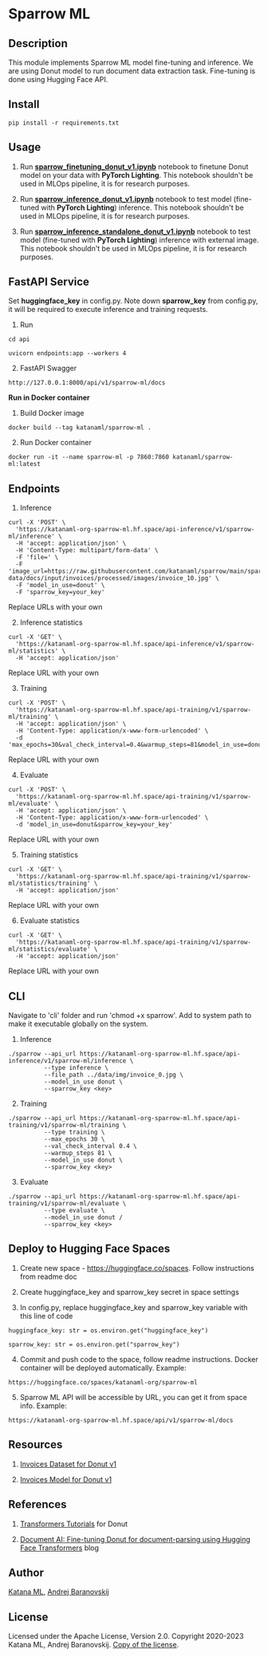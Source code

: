 # Sparrow ML

## Description

This module implements Sparrow ML model fine-tuning and inference. We are using Donut model to run document data extraction task. Fine-tuning is done using Hugging Face API.

## Install

```
pip install -r requirements.txt
```

## Usage

1. Run [**sparrow_finetuning_donut_v1.ipynb**](https://colab.research.google.com/drive/1-v1VE2Oow_klQjO-ETGyxuIP4ebIjRGC?usp=sharing) notebook to finetune Donut model on your data with **PyTorch Lighting**. This notebook shouldn't be used in MLOps pipeline, it is for research purposes.

2. Run [**sparrow_inference_donut_v1.ipynb**](https://colab.research.google.com/drive/1eCFAIst7mFOQcib3MzUdgHGpitS1sh8y?usp=sharing) notebook to test model (fine-tuned with **PyTorch Lighting**) inference. This notebook shouldn't be used in MLOps pipeline, it is for research purposes.

3. Run [**sparrow_inference_standalone_donut_v1.ipynb**](https://colab.research.google.com/drive/1OoX1llhhNWeI9j8ajJRm7dbPFA3ZlFg5?usp=sharing) notebook to test model (fine-tuned with **PyTorch Lighting**) inference with external image. This notebook shouldn't be used in MLOps pipeline, it is for research purposes.

## FastAPI Service

Set **huggingface_key** in config.py. Note down **sparrow_key** from config.py, it will be required to execute inference and training requests.

1. Run

```
cd api
```

```
uvicorn endpoints:app --workers 4
```

2. FastAPI Swagger

```
http://127.0.0.1:8000/api/v1/sparrow-ml/docs
```

**Run in Docker container**

1. Build Docker image

```
docker build --tag katanaml/sparrow-ml .
```

2. Run Docker container

```
docker run -it --name sparrow-ml -p 7860:7860 katanaml/sparrow-ml:latest
```

## Endpoints

1. Inference

```
curl -X 'POST' \
  'https://katanaml-org-sparrow-ml.hf.space/api-inference/v1/sparrow-ml/inference' \
  -H 'accept: application/json' \
  -H 'Content-Type: multipart/form-data' \
  -F 'file=' \
  -F 'image_url=https://raw.githubusercontent.com/katanaml/sparrow/main/sparrow-data/docs/input/invoices/processed/images/invoice_10.jpg' \
  -F 'model_in_use=donut' \
  -F 'sparrow_key=your_key'
```

Replace URLs with your own

2. Inference statistics

```
curl -X 'GET' \
  'https://katanaml-org-sparrow-ml.hf.space/api-inference/v1/sparrow-ml/statistics' \
  -H 'accept: application/json'
```

Replace URL with your own

3. Training

```
curl -X 'POST' \
  'https://katanaml-org-sparrow-ml.hf.space/api-training/v1/sparrow-ml/training' \
  -H 'accept: application/json' \
  -H 'Content-Type: application/x-www-form-urlencoded' \
  -d 'max_epochs=30&val_check_interval=0.4&warmup_steps=81&model_in_use=donut&sparrow_key=your_key'
```

Replace URL with your own

4. Evaluate

```
curl -X 'POST' \
  'https://katanaml-org-sparrow-ml.hf.space/api-training/v1/sparrow-ml/evaluate' \
  -H 'accept: application/json' \
  -H 'Content-Type: application/x-www-form-urlencoded' \
  -d 'model_in_use=donut&sparrow_key=your_key'
```

Replace URL with your own

5. Training statistics

```
curl -X 'GET' \
  'https://katanaml-org-sparrow-ml.hf.space/api-training/v1/sparrow-ml/statistics/training' \
  -H 'accept: application/json'
```

Replace URL with your own

6. Evaluate statistics

```
curl -X 'GET' \
  'https://katanaml-org-sparrow-ml.hf.space/api-training/v1/sparrow-ml/statistics/evaluate' \
  -H 'accept: application/json'
```

Replace URL with your own

## CLI

Navigate to 'cli' folder and run 'chmod +x sparrow'. Add to system path to make it executable globally on the system.

1. Inference

```
./sparrow --api_url https://katanaml-org-sparrow-ml.hf.space/api-inference/v1/sparrow-ml/inference \
          --type inference \
          --file_path ../data/img/invoice_0.jpg \
          --model_in_use donut \
          --sparrow_key <key>
```

2. Training

```
./sparrow --api_url https://katanaml-org-sparrow-ml.hf.space/api-training/v1/sparrow-ml/training \
          --type training \
          --max_epochs 30 \
          --val_check_interval 0.4 \
          --warmup_steps 81 \
          --model_in_use donut \
          --sparrow_key <key>

```

3. Evaluate

```
./sparrow --api_url https://katanaml-org-sparrow-ml.hf.space/api-training/v1/sparrow-ml/evaluate \
          --type evaluate \
          --model_in_use donut / 
          --sparrow_key <key>
```

## Deploy to Hugging Face Spaces

1. Create new space - https://huggingface.co/spaces. Follow instructions from readme doc

2. Create huggingface_key and sparrow_key secret in space settings

3. In config.py, replace huggingface_key and sparrow_key variable with this line of code

```
huggingface_key: str = os.environ.get("huggingface_key")
```

```
sparrow_key: str = os.environ.get("sparrow_key")
```

4. Commit and push code to the space, follow readme instructions. Docker container will be deployed automatically. Example:

```
https://huggingface.co/spaces/katanaml-org/sparrow-ml
```

5. Sparrow ML API will be accessible by URL, you can get it from space info. Example:

```
https://katanaml-org-sparrow-ml.hf.space/api/v1/sparrow-ml/docs
```

## Resources

1. [Invoices Dataset for Donut v1](https://huggingface.co/datasets/katanaml-org/invoices-donut-data-v1)

2. [Invoices Model for Donut v1](https://huggingface.co/katanaml-org/invoices-donut-model-v1)

## References

1. [Transformers Tutorials](https://github.com/NielsRogge/Transformers-Tutorials/tree/master/Donut) for Donut

2. [Document AI: Fine-tuning Donut for document-parsing using Hugging Face Transformers](https://www.philschmid.de/fine-tuning-donut) blog

## Author

[Katana ML](https://katanaml.io), [Andrej Baranovskij](https://github.com/abaranovskis-redsamurai)

## License

Licensed under the Apache License, Version 2.0. Copyright 2020-2023 Katana ML, Andrej Baranovskij. [Copy of the license](https://github.com/katanaml/sparrow/blob/main/LICENSE).
